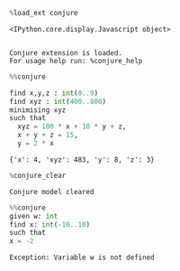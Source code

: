```python
%load_ext conjure
```


    <IPython.core.display.Javascript object>


    Conjure extension is loaded.
    For usage help run: %conjure_help



```python
%%conjure

find x,y,z : int(0..9)
find xyz : int(400..800)
minimising xyz
such that
  xyz = 100 * x + 10 * y + z,
  x + y + z = 15,
  y = 2 * x
```




    {'x': 4, 'xyz': 483, 'y': 8, 'z': 3}




```python
%conjure_clear
```

    Conjure model cleared



```python
%%conjure
given w: int
find x: int(-10..10)
such that
x = -2
```

    Exception: Variable w is not defined

